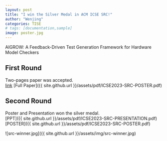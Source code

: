 ```yaml
---
layout: post
title: "I win the Silver Medal in ACM ICSE SRC!"
author: "Wenjing"
categories: TISE
# tags: [documentation,sample]
image: poster.jpg
---
```


AIGROW: A Feedback-Driven Test Generation Framework for Hardware Model Checkers

## First Round

Two-pages paper was accepted. \
[link](https://conf.researchr.org/details/icse-2023/icse-2023-SRC/5/AIGROW-A-Feedback-Driven-Test-Generation-Framework-for-Hardware-Model-Checkers) 
[Full Paper]({{ site.github.url }}/assets/pdf/ICSE2023-SRC-POSTER.pdf) 


## Second Round

Poster and Presentation won the silver medal. \
[PPT]({{ site.github.url }}/assets/pdf/ICSE2023-SRC-PRESENTATION.pdf) 
[POSTER]({{ site.github.url }}/assets/pdf/ICSE2023-SRC-POSTER.pdf) 

![src-winner.jpg]({{ site.github.url }}/assets/img/src-winner.jpg)
